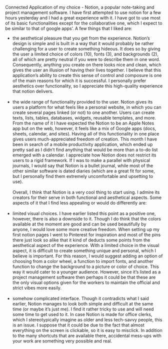 Connected Application of my choice - Notion, a popular note-taking and project management software.
I have first attempted to use notion for a few hours yesterday and I had a great experience with it. I have got to use most of its basic functionalities except for the collaborative one, which I expect to be similar to that of google apps’. A few things that I liked are:
* the aesthetical pleasure that you get from the experience. Notion’s design is simple and is built in a way that it would probably be rather challenging for a user to create something hideous. It does so by giving the user a limited choice of colors (10), fonts (3), and backgrounds (2), all of which are pretty neutral if you were to describe them in one word. Consequently, anything you create on there looks nice and clean, which gives the user an illusion of having their lives together. I believe that this application’s ability to create this sense of control and composure is one of the main reasons for which it is successful. I personally prefer aesthetics over functionality, so I appreciate this high-quality experience that notion delivers.
<br/> <br/>
* the wide range of functionality provided to the user. Notion gives its users a platform for what feels like a personal website, in which you can create several pages linked (or not) to one another. Users can create texts, lists, tables, databases, widgets, reusable templates, and more. From the name of it I have expected the Notion to be an Apple Notes app but on the web, however, it feels like a mix of Google apps (docs, sheets, calendar, and sites). Having all of this functionality in one place gives users much-appreciated freedom of creation. This month I have been in search of a mobile productivity application, which ended up pretty sad as I didn’t find anything that would be more than a to-do list emerged with a calendar. I appreciate how Notion does not restrict its users to a rigid framework. If I was to make a parallel with physical journals, I would say that Notion is a bullet journal, while most of the other similar software is dated diaries (which are a great fit for some, but I personally find them extremely uncomfortable and upsetting to use). 
<br/> <br/> Overall, I think that Notion is a very cool thing to start using. I admire its creators for their serve in both functional and aesthetical aspects. Some aspects of it that I find less appealing or would do differently are:
<br/> <br/>
* limited visual choices. I have earlier listed this point as a positive one, however, there is also a downside to it. Though I do think that the colors available at the moment are good and can be used beautifully by anyone, I would love some more creative freedom. When setting up my first notion pages I went to Pinterest for inspiration and most of the pins there just look so alike that it kind of deducts some points from the aesthetical aspect of the experience. With a limited choice in the visual aspect, it is difficult to create something unique and personal, which I believe is important. For this reason, I would suggest adding an option of choosing from a color wheel, a function to import fonts, and another function to change the background to a picture or color of choice. This way it would cater to a younger audience. However, since it’s listed as a project management software then perhaps it could be that these are the only visual options given for the workers to maintain the official and strict vibes more easily.
<br/> <br/>
* somehow complicated interface. Though it contradicts what I said earlier, Notion manages to look both simple and difficult at the same time (or maybe it’s just me). I find it rather tricky to use and will need some time to get used to it. In case Notion is made for office clerks, which I stereotypically imagine as older and less tech-savvy people, this is an issue. I suppose that it could be due to the fact that almost everything on the screen is clickable, so it is easy to misclick. In addition to the many shortcuts that are available there, accidental mess-ups with your work are something very possible and real. 
